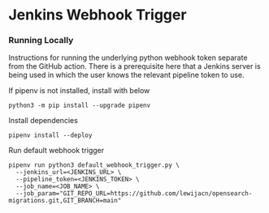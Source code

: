 # Jenkins Webhook Trigger

### Running Locally

Instructions for running the underlying python webhook token separate from the GitHub action. There is a prerequisite here that a Jenkins server is being used in which the user knows the relevant pipeline token to use.

If pipenv is not installed, install with below
```shell
python3 -m pip install --upgrade pipenv
```

Install dependencies
```shell
pipenv install --deploy
```

Run default webhook trigger
```shell
pipenv run python3 default_webhook_trigger.py \
  --jenkins_url=<JENKINS_URL> \
  --pipeline_token=<JENKINS_TOKEN> \
  --job_name=<JOB_NAME> \
  --job_param="GIT_REPO_URL=https://github.com/lewijacn/opensearch-migrations.git,GIT_BRANCH=main"
```
